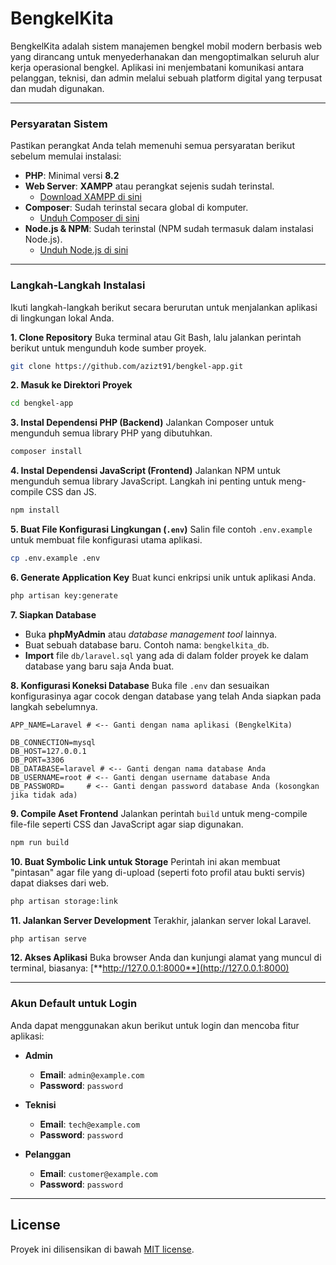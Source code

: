 # BengkelKita

BengkelKita adalah sistem manajemen bengkel mobil modern berbasis web yang dirancang untuk menyederhanakan dan mengoptimalkan seluruh alur kerja operasional bengkel. Aplikasi ini menjembatani komunikasi antara pelanggan, teknisi, dan admin melalui sebuah platform digital yang terpusat dan mudah digunakan.

---

### **Persyaratan Sistem**

Pastikan perangkat Anda telah memenuhi semua persyaratan berikut sebelum memulai instalasi:

- **PHP**: Minimal versi **8.2**
- **Web Server**: **XAMPP** atau perangkat sejenis sudah terinstal.
  - [Download XAMPP di sini](https://www.apachefriends.org/download.html)
- **Composer**: Sudah terinstal secara global di komputer.
  - [Unduh Composer di sini](https://getcomposer.org/download/)
- **Node.js & NPM**: Sudah terinstal (NPM sudah termasuk dalam instalasi Node.js).
  - [Unduh Node.js di sini](https://nodejs.org/en/download/)

---

### **Langkah-Langkah Instalasi**

Ikuti langkah-langkah berikut secara berurutan untuk menjalankan aplikasi di lingkungan lokal Anda.

**1. Clone Repository**
   Buka terminal atau Git Bash, lalu jalankan perintah berikut untuk mengunduh kode sumber proyek.
   ```bash
   git clone https://github.com/azizt91/bengkel-app.git
   ```

**2. Masuk ke Direktori Proyek**
   ```bash
   cd bengkel-app
   ```

**3. Instal Dependensi PHP (Backend)**
   Jalankan Composer untuk mengunduh semua library PHP yang dibutuhkan.
   ```bash
   composer install
   ```

**4. Instal Dependensi JavaScript (Frontend)**
   Jalankan NPM untuk mengunduh semua library JavaScript. Langkah ini penting untuk meng-compile CSS dan JS.
   ```bash
   npm install
   ```

**5. Buat File Konfigurasi Lingkungan (`.env`)**
   Salin file contoh `.env.example` untuk membuat file konfigurasi utama aplikasi.
   ```bash
   cp .env.example .env
   ```

**6. Generate Application Key**
   Buat kunci enkripsi unik untuk aplikasi Anda.
   ```bash
   php artisan key:generate
   ```

**7. Siapkan Database**
   - Buka **phpMyAdmin** atau _database management tool_ lainnya.
   - Buat sebuah database baru. Contoh nama: `bengkelkita_db`.
   - **Import** file `db/laravel.sql` yang ada di dalam folder proyek ke dalam database yang baru saja Anda buat.

**8. Konfigurasi Koneksi Database**
   Buka file `.env` dan sesuaikan konfigurasinya agar cocok dengan database yang telah Anda siapkan pada langkah sebelumnya.
   ```env
   APP_NAME=Laravel # <-- Ganti dengan nama aplikasi (BengkelKita)
    
   DB_CONNECTION=mysql
   DB_HOST=127.0.0.1
   DB_PORT=3306
   DB_DATABASE=laravel # <-- Ganti dengan nama database Anda
   DB_USERNAME=root # <-- Ganti dengan username database Anda
   DB_PASSWORD=     # <-- Ganti dengan password database Anda (kosongkan jika tidak ada)
   ```

**9. Compile Aset Frontend**
   Jalankan perintah `build` untuk meng-compile file-file seperti CSS dan JavaScript agar siap digunakan.
   ```bash
   npm run build
   ```

**10. Buat Symbolic Link untuk Storage**
    Perintah ini akan membuat "pintasan" agar file yang di-upload (seperti foto profil atau bukti servis) dapat diakses dari web.
 ```bash
 php artisan storage:link
  ```

**11. Jalankan Server Development**
    Terakhir, jalankan server lokal Laravel.
 ```bash
 php artisan serve
  ```

**12. Akses Aplikasi**
    Buka browser Anda dan kunjungi alamat yang muncul di terminal, biasanya:
    [**http://127.0.0.1:8000**](http://127.0.0.1:8000)

---

### **Akun Default untuk Login**

Anda dapat menggunakan akun berikut untuk login dan mencoba fitur aplikasi:

- **Admin**
  - **Email**: `admin@example.com`
  - **Password**: `password`

- **Teknisi**
  - **Email**: `tech@example.com`
  - **Password**: `password`

- **Pelanggan**
  - **Email**: `customer@example.com`
  - **Password**: `password`

---

## **License**
Proyek ini dilisensikan di bawah [MIT license](https://opensource.org/licenses/MIT).
